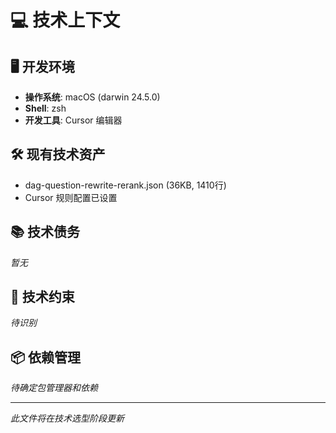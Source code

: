 # 💻 技术上下文

## 🖥️ 开发环境
- **操作系统**: macOS (darwin 24.5.0)
- **Shell**: zsh
- **开发工具**: Cursor 编辑器

## 🛠️ 现有技术资产
- dag-question-rewrite-rerank.json (36KB, 1410行)
- Cursor 规则配置已设置

## 📚 技术债务
*暂无*

## 🔧 技术约束
*待识别*

## 📦 依赖管理
*待确定包管理器和依赖*

---
*此文件将在技术选型阶段更新* 